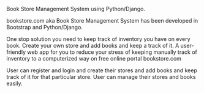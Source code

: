 Book Store Management System using Python/Django.

bookstore.com aka Book Store Management System has been developed in Bootstrap and Python/Django.

One stop solution you need to keep track of inventory you have on every book. Create your own store and add books and keep a track of it. A user-friendly web app for you to reduce your stress of keeping manually track of inventory to a computerized way on free online portal bookstore.com

User can register and login and create their stores and add books and keep track of it for that particular store. User can manage their stores and books easily.